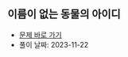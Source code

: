 ## 이름이 없는 동물의 아이디

- [문제 바로 가기](https://school.programmers.co.kr/learn/courses/30/lessons/59039)
- 풀이 날짜: 2023-11-22
